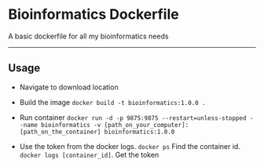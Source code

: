 # Bioinformatics Dockerfile

A basic dockerfile for all my bioinformatics needs

---

## Usage

* Navigate to download location

* Build the image
```docker build -t bioinformatics:1.0.0 .```
* Run container
```docker run -d -p 9875:9875 --restart=unless-stopped --name bioinformatics -v [path_on_your_computer]:[path_on_the_container] bioinformatics:1.0.0```
* Use the token from the docker logs.
```docker ps``` Find the container id. ```docker logs [container_id]```. Get the token
